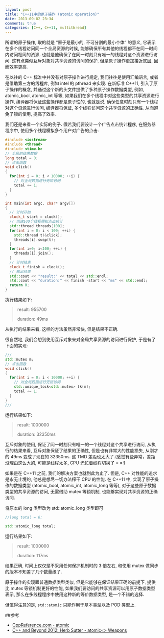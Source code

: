 ```yaml
---
layout: post
title: "C++11中的原子操作 (atomic operation)"
date: 2013-09-02 23:34
comments: true
categories: [C++, C++11, multithread]
---
```


所谓的原子操作, 取的就是 “原子是最小的, 不可分割的最小个体” 的意义, 它表示在多个线程访问同一个全局资源的时候, 能够确保所有其他的线程都不在同一时间内访问相同的资源. 也就是他确保了在同一时刻只有唯一的线程对这个资源进行访问. 这有点类似互斥对象对共享资源的访问的保护, 但是原子操作更加接近底层, 因而效率更高.

在以往的 C++ 标准中并没有对原子操作进行规定, 我们往往是使用汇编语言, 或者是借助第三方的线程库, 例如 intel 的 pthread 来实现. 在新标准 C++11, 引入了原子操作的概念, 并通过这个新的头文件提供了多种原子操作数据类型, 例如, atomic_bool, atomic_int 等等, 如果我们在多个线程中对这些类型的共享资源进行操作, 编译器将保证这些操作都是原子性的, 也就是说, 确保任意时刻只有一个线程对这个资源进行访问, 编译器将保证, 多个线程访问这个共享资源的正确性. 从而避免了锁的使用, 提高了效率.

我们还是来看一个实际的例子. 假若我们要设计一个广告点击统计程序, 在服务器程序中, 使用多个线程模拟多个用户对广告的点击:

```cpp
#include <iostream>
#include <thread>
#include <time.h>
// 全局的结果数据
long total = 0;
// 点击函数
void click()
{
  for(int i = 0; i < 10000; ++i) {
    // 对全局数据进行无锁访问
    total += 1;
  }
}

int main(int argc, char* argv[])
{
  // 计时开始
  clock_t start = clock();
  // 创建100个线程模拟点击统计
  std::thread threads[100];
  for(int i = 0; i < 100; ++i) {
    std::thread t(&click);
    threads[i].swap(t);
  }
  for(int i=0; i<100; ++i) {
    threads[i].join();
  }
  // 计时结束
  clock_t finish = clock();
  // 输出结果
  std::cout << "result:" << total << std::endl;
  std::cout << "duration:" << finish -start << "ms" << std::endl;
  return 0;
}
```
<!-- more -->
执行结果如下:

> result: 955700
>
> duration: 49ms

从执行的结果来看, 这样的方法虽然非常快, 但是结果不正确.

很自然地, 我们会想到使用互斥对象来对全局共享资源的访问进行保护, 于是有了下面的实现:

```cpp
///
std::mutex m;
// 点击函数
void click()
{
  for(int i = 0; i < 10000; ++i) {
    // 对全局数据进行无锁访问
    std::unique_lock<std::mutex> lk(m);
    total += 1;
  }
}
///
```

运行结果如下:

> result: 1000000
>
> duration: 32350ms

互斥对象的使用, 保证了同一时刻只有唯一的一个线程对这个共享进行访问, 从执行的结果来看, 互斥对象保证了结果的正确性, 但是也有非常大的性能损失, 从刚才的 49ms 变成了现在的 32350ms. 这 TMD 差距也太大了.(感觉有些异常，差距没理由这么大的, 可能是线程太多, CPU 光忙着线程切换了 = =!)

如果是在 C++11 之前, 我们的解决方案也就到此为止了. 但是, C++ 对性能的追求是永无止境的, 他总是想尽一切办法榨干 CPU 的性能. 在 C++11 中, 实现了原子操作的数据类型 (atomic_bool, atomic_int, atomic_long 等等), 对于这些原子数据类型的共享资源的访问, 无需借助 mutex 等锁机制, 也能够实现对共享资源的正确访问.
 
将原本的 long 类型改为 std::atomic_long 类型即可

```cpp
//long total = 0;
 
std::atomic_long total;
``` 
 
运行结果如下:

> result: 1000000
>
> duration: 117ms

结果正确, 时间上仅仅是不采用任何保护机制时的 3 倍左右, 和使用 mutex 做同步的版本不知差了几个数量级了.

原子操作的实现跟普通数据类型类似, 但是它能够在保证结果正确的前提下, 提供比 mutex 等锁机制更好的性能, 如果我们要访问的共享资源可以用原子数据类型表示, 那么在多线程程序中使用这种新的等价数据类型, 是一个不错的选择. 

但值得注意的是, `std::atomic` 只能作用于基本类型以及 POD 类型上.

##参考

- [CppReference.com - atomic](http://en.cppreference.com/w/cpp/atomic/atomic)
- [C++ and Beyond 2012: Herb Sutter - atomic<> Weapons](http://channel9.msdn.com/Shows/Going+Deep/Cpp-and-Beyond-2012-Herb-Sutter-atomic-Weapons-1-of-2)

